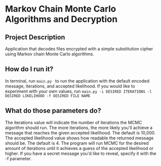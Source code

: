 # Markov Chain Monte Carlo Algorithms and Decryption

## Project Description
Application that decodes files encrypted with a simple substitution cipher using Markov chain Monte Carlo algorithms. 

## How do I run it?
In terminal, run 
```main.py ``` 
to run the application with the default encoded message, iterations, and accepted likelihood. If you would like to experiment with your own values, run 
```main.py -i DESIRED ITERATIONS -l  DESIRED LIKELIHOOD -f DESIRED FILE NAME```

## What do those parameters do?
The iterations value will indicate the number of iterations the MCMC algorithm should run. The more iterations, the more likely you'll achieve a message that reaches the given accepted likelihood. The default is 10,000. The accepted likelihood value shows how readable the returned message should be. The default is 4. The program will run MCMC for the desired amount of iterations until it achieves a guess of the accepted likelihood or higher. If you have a secret message you'd like to reveal, specify it with the -f parameter.  
